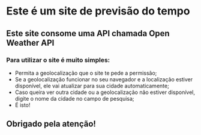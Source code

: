 # Este é um site de previsão do tempo
## Este site consome uma API chamada Open Weather API

### Para utilizar o site é muito simples:
* Permita a geolocalização que o site te pede a permissão;
* Se a geolocalização funcionar no seu navegador e a localização estiver disponível, ele vai atualizar para sua cidade automaticamente;
* Caso queira ver outra cidade ou a geolocalização não estiver disponível, digite o nome da cidade no campo de pesquisa;
* É isto!

## Obrigado pela atenção!